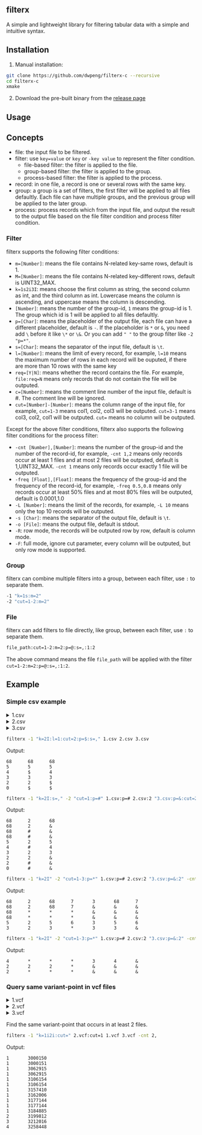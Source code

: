 ## filterx

A simple and lightweight library for filtering tabular data with a simple and intuitive syntax.

## Installation

1. Manual installation:

```bash
git clone https://github.com/dwpeng/filterx-c --recursive
cd filterx-c
xmake
```

2. Download the pre-built binary from the [release page](https://github.com/dwpeng/filterx-c/releases)

## Usage

## Concepts

- file: the input file to be filtered.
- filter: use `key=value` or `key` or `-key value` to represent the filter condition.
  - file-based filter: the filter is applied to the file.
  - group-based filter: the filter is applied to the group.
  - process-based filter: the filter is applied to the process.
- record: in one file, a record is one or several rows with the same key.
- group: a group is a set of filters, the first filter will be applied to all files defaultly. Each file can have multiple groups, and the previous group will be applied to the later group.
- process: process records which from the input file, and output the result to the output file based on the file filter condition and process filter condition.

### Filter

filterx supports the following filter conditions:

- `m=[Number]`: means the file contains N-related key-same rows, default is 1.
- `M=[Number]`: means the file contains N-related key-different rows, default is UINT32_MAX.
- `k=1s2i3I`: means choose the first column as string, the second column as int, and the third column as int. Lowercase means the column is ascending, and uppercase means the column is descending.
- `[Number]`: means the number of the group-id, `1` means the group-id is 1. The group which id is 1 will be applied to all files defaultly.
- `p=[Char]`: means the placeholder of the output file, each file can have a different placeholder, default is `-`. If the placeholder is `*` or `&`, you need add `\` before it like `\*` or `\&`. Or you can add `" "` to the group filter like `-2 "p=*"`.
- `s=[Char]`: means the separator of the input file, default is `\t`.
- `l=[Number]`: means the limit of every record, for example, `l=10` means the maximum number of rows in each record will be ouputed, if there are more than 10 rows with the same key
- `req=[Y|N]`: means whether the record contains the file. For example, `file:req=N` means only records that do not contain the file will be outputed.
- `c=[Number]`: means the comment line number of the input file, default is #. The comment line will be ignored.
- `cut=[Number]-[Number]`: means the column range of the input file, for example, `cut=1-3` means col1, col2, col3 will be outputed. `cut=3-1` means col3, col2, col1 will be outputed. `cut=` means no column will be outputed.

Except for the above filter conditions, filterx also supports the following filter conditions for the process filter:

- `-cnt [Number],[Number]`: means the number of the group-id and the number of the record-id, for example, `-cnt 1,2` means only records occur at least 1 files and at most 2 files will be outputed, default is 1,UINT32_MAX. `-cnt 1` means only records occur exactly 1 file will be outputed.
- `-freq [Float],[Float]`: means the frequency of the group-id and the frequency of the record-id, for example, `-freq 0.5,0.8` means only records occur at least 50% files and at most 80% files will be outputed, default is 0.0001,1.0
- `-L [Number]`: means the limit of the records, for example, `-L 10` means only the top 10 records will be outputed.
- `-s [Char]`: means the separator of the output file, default is `\t`.
- `-o [File]`: means the output file, default is stdout.
- `-R`: row mode, the records will be outputed row by row, default is column mode.
- `-F`: full mode, ignore cut parameter, every column will be outputed, but only row mode is supported.

### Group

filterx can combine multiple filters into a group, between each filter, use `:` to separate them.

```bash
-1 "k=1s:m=2"
-2 "cut=1-2:m=2"
```

### File

filterx can add filters to file directly, like group, between each filter, use `:` to separate them.

```bash
file_path:cut=1-2:m=2:p=@:s=,:1:2
```

The above command means the file `file_path` will be applied with the filter `cut=1-2:m=2:p=@:s=,:1:2`.

## Example

### Simple csv example

<details>
<summary>1.csv</summary>

```csv
1,,3,4
1,68,7,8
1,68,7,8
1,68,7,8
1,68,7,8
1,5,6,7
1,4
1,3
1,2,
1,2
1,0
```

</details>

<details>
<summary>2.csv</summary>
```csv
2,,3,4
2,68,7,8
2,68,7,8
2,5,6,7
2,3
2,2,
2,
```
</details>

<details>
<summary>3.csv</summary>

```csv
3,,3,4
3,68,7,8
3,5,6,7
3,4
3,3
3,
```

</details>

```bash
filterx -1 "k=2I:l=1:cut=2:p=$:s=," 1.csv 2.csv 3.csv
```

Output:

```csv
68      68      68
5       5       5
4       $       4
3       3       3
2       2       $
0       $       $
```

```bash
filterx -1 "k=2I:s=," -2 "cut=1:p=#" 1.csv:p=# 2.csv:2 "3.csv:p=&:cut=2"
```

Output:

```csv
68      2       68
68      2       &
68      #       &
68      #       &
5       2       5
4       #       4
3       2       3
2       2       &
2       #       &
0       #       &
```

```bash
filterx -1 "k=2I" -2 "cut=1-3:p=*" 1.csv:p=# 2.csv:2 "3.csv:p=&:2" -cnt 3
```

Output:

```csv
68      2       68      7       3       68      7
68      2       68      7       &       &       &
68      *       *       *       &       &       &
68      *       *       *       &       &       &
5       2       5       6       3       5       6
3       2       3       *       3       3       &
```

```bash
filterx -1 "k=2I" -2 "cut=1-3:p=*" 1.csv:p=# 2.csv:2 "3.csv:p=&:2" -cnt 2
```

Output:

```csv
4       *       *       *       3       4       &
2       2       2       *       &       &       &
2       *       *       *       &       &       &
```

### Query same variant-point in vcf files

<details>
<summary>1.vcf</summary>

```vcf
##fileformat=VCFv4.1
##INFO=<ID=TEST,Number=1,Type=Integer,Description="Testing Tag">
##FORMAT=<ID=TT,Number=A,Type=Integer,Description="Testing Tag, with commas and \"escapes\" and escaped escapes combined with \\\"quotes\\\\\"">
##INFO=<ID=DP4,Number=4,Type=Integer,Description="# high-quality ref-forward bases, ref-reverse, alt-forward and alt-reverse bases">
##FORMAT=<ID=GT,Number=1,Type=String,Description="Genotype">
##FORMAT=<ID=GQ,Number=1,Type=Integer,Description="Genotype Quality">
##FORMAT=<ID=DP,Number=1,Type=Integer,Description="Read Depth">
##FORMAT=<ID=GL,Number=G,Type=Float,Description="Genotype Likelihood">
##FILTER=<ID=q10,Description="Quality below 10">
##FILTER=<ID=test,Description="Testing filter">
##contig=<ID=1,assembly=b37,length=249250621>
##contig=<ID=2,assembly=b37,length=249250621>
##contig=<ID=3,assembly=b37,length=198022430>
##contig=<ID=4,assembly=b37,length=191154276>
##test=<ID=4,IE=5>
##reference=file:///lustre/scratch105/projects/g1k/ref/main_project/human_g1k_v37.fasta
##readme=AAAAAA
##readme=BBBBBB
##INFO=<ID=AC,Number=A,Type=Integer,Description="Allele count in genotypes">
##INFO=<ID=AN,Number=1,Type=Integer,Description="Total number of alleles in called genotypes">
##INFO=<ID=INDEL,Number=0,Type=Flag,Description="Indicates that the variant is an INDEL.">
##INFO=<ID=STR,Number=1,Type=String,Description="Test string type">
#CHROM	POS	ID	REF	ALT	QUAL	FILTER	INFO	FORMAT	A	B
1	3000150	id1	C	T	99	PASS	STR=id1;AN=4;AC=0	GT:GQ	0|0:999	0|0:999
1	3062915	idSNP	G	T,C	99	PASS	STR=testSNP;TEST=5;DP4=1,2,3,4;AN=3;AC=0,0	GT:TT:GQ:DP:GL	0|0:9,9:999:99:-99,-9,-99,-99,-9,-99	0:9,9:999:99:-99,-9,-99
1	3106154	id5	C	CT	99	PASS	STR=id5;AN=4;AC=0	GT:GQ:DP	0|0:999:99	0|0:999:99
1	3157410	id6	GA	GC,G	99	PASS	STR=id6;AN=4;AC=0,0	GT:GQ:DP	0|0:99:99	0|0:99:99
1	3162006	id7	GAA	GG	99	PASS	STR=id7;AN=4;AC=0	GT:GQ:DP	0|0:999:99	0|0:999:99
1	3177144	id9	G	.	99	PASS	STR=id9;AN=4;AC=0	GT:GQ:DP	0|0:999:99	0|0:999:99
1	3184885	id10	TAAAA	TA,T	99	PASS	STR=id10;AN=4;AC=0,0	GT:GQ:DP	0|0:99:99	0|0:99:99
2	3199812	id11	G	GTT,GT	99	PASS	STR=id11;AN=4;AC=0,0	GT:GQ:DP	0|0:999:99	0|0:999:99
3	3212016	id12	CTT	C,CT	99	PASS	STR=id12;AN=4;AC=0,0	GT:GQ:DP	0|0:99:99	0|0:99:99
4	3258448	id13	TACACACAC	T	99	PASS	STR=id13;AN=4;AC=0	GT:GQ:DP	0|0:999:99	0|0:999:99
```

</details>

<details>
<summary>2.vcf</summary>

```vcf
##fileformat=VCFv4.1
##INFO=<ID=TEST,Number=1,Type=Integer,Description="Testing Tag">
##FORMAT=<ID=TT,Number=A,Type=Integer,Description="Testing Tag, with commas and \"escapes\" and escaped escapes combined with \\\"quotes\\\\\"">
##INFO=<ID=DP4,Number=4,Type=Integer,Description="# high-quality ref-forward bases, ref-reverse, alt-forward and alt-reverse bases">
##FORMAT=<ID=GT,Number=1,Type=String,Description="Genotype">
##FORMAT=<ID=GQ,Number=1,Type=Integer,Description="Genotype Quality">
##FORMAT=<ID=DP,Number=1,Type=Integer,Description="Read Depth">
##FORMAT=<ID=GL,Number=G,Type=Float,Description="Genotype Likelihood">
##FILTER=<ID=q10,Description="Quality below 10">
##FILTER=<ID=test,Description="Testing filter">
##contig=<ID=1,assembly=b37,length=249250621>
##contig=<ID=2,assembly=b37,length=249250621>
##contig=<ID=3,assembly=b37,length=198022430>
##contig=<ID=4,assembly=b37,length=191154276>
##test=<ID=4,IE=5>
##reference=file:///lustre/scratch105/projects/g1k/ref/main_project/human_g1k_v37.fasta
##readme=AAAAAA
##readme=BBBBBB
##INFO=<ID=AC,Number=A,Type=Integer,Description="Allele count in genotypes">
##INFO=<ID=AN,Number=1,Type=Integer,Description="Total number of alleles in called genotypes">
##INFO=<ID=INDEL,Number=0,Type=Flag,Description="Indicates that the variant is an INDEL.">
##INFO=<ID=STR,Number=1,Type=String,Description="Test string type">
#CHROM	POS	ID	REF	ALT	QUAL	FILTER	INFO	FORMAT	A	B
1	3000150	id1	C	T	99	PASS	STR=id1;AN=4;AC=0	GT:GQ	0|0:999	0|0:999
1	3000151	id2	C	T	99	PASS	STR=id2;AN=4;AC=0	GT:DP:GQ	0|0:99:999	0|0:99:999
1	3062915	idIndel	GTTT	G	99	PASS	DP4=1,2,3,4;AN=4;AC=0;INDEL;STR=testIndel	GT:GQ:DP:GL	0|0:999:99:-99,-9,-99	0|0:999:99:-99,-9,-99
1	3062915	idSNP	G	T,C	99	PASS	STR=testSNP;TEST=5;DP4=1,2,3,4;AN=3;AC=0,0	GT:TT:GQ:DP:GL	0|0:9,9:999:99:-99,-9,-99,-99,-9,-99	0:9,9:999:99:-99,-9,-99
1	3106154	id4	CAAA	C	99	PASS	STR=id4;AN=4;AC=0	GT:GQ:DP	0|0:999:99	0|0:999:99
1	3106154	id5	C	CT	99	PASS	STR=id5;AN=4;AC=0	GT:GQ:DP	0|0:999:99	0|0:999:99
1	3157410	id6	GA	GC,G	99	PASS	STR=id6;AN=4;AC=0,0	GT:GQ:DP	0|0:99:99	0|0:99:99
1	3162006	id7	GAA	GG	99	PASS	STR=id7;AN=4;AC=0	GT:GQ:DP	0|0:999:99	0|0:999:99
1	3177144	id8	G	T	99	PASS	STR=id8;AN=4;AC=0	GT:GQ:DP	0|0:999:99	0|0:999:99
1	3177144	id9	G	.	99	PASS	STR=id9;AN=4;AC=0	GT:GQ:DP	0|0:999:99	0|0:999:99
1	3184885	id10	TAAAA	TA,T	99	PASS	STR=id10;AN=4;AC=0,0	GT:GQ:DP	0|0:99:99	0|0:99:99
2	3199812	id11	G	GTT,GT	99	PASS	STR=id11;AN=4;AC=0,0	GT:GQ:DP	0|0:999:99	0|0:999:99
3	3212016	id12	CTT	C,CT	99	PASS	STR=id12;AN=4;AC=0,0	GT:GQ:DP	0|0:99:99	0|0:99:99
4	3258448	id13	TACACACAC	T	99	PASS	STR=id13;AN=4;AC=0	GT:GQ:DP	0|0:999:99	0|0:999:99
```

</details>

<details>
<summary>3.vcf</summary>

```vcf
##fileformat=VCFv4.1
##INFO=<ID=TEST,Number=1,Type=Integer,Description="Testing Tag">
##FORMAT=<ID=TT,Number=A,Type=Integer,Description="Testing Tag, with commas and \"escapes\" and escaped escapes combined with \\\"quotes\\\\\"">
##INFO=<ID=DP4,Number=4,Type=Integer,Description="# high-quality ref-forward bases, ref-reverse, alt-forward and alt-reverse bases">
##FORMAT=<ID=GT,Number=1,Type=String,Description="Genotype">
##FORMAT=<ID=GQ,Number=1,Type=Integer,Description="Genotype Quality">
##FORMAT=<ID=DP,Number=1,Type=Integer,Description="Read Depth">
##FORMAT=<ID=GL,Number=G,Type=Float,Description="Genotype Likelihood">
##FILTER=<ID=q10,Description="Quality below 10">
##FILTER=<ID=test,Description="Testing filter">
##contig=<ID=1,assembly=b37,length=249250621>
##contig=<ID=2,assembly=b37,length=249250621>
##contig=<ID=3,assembly=b37,length=198022430>
##contig=<ID=4,assembly=b37,length=191154276>
##test=<ID=4,IE=5>
##reference=file:///lustre/scratch105/projects/g1k/ref/main_project/human_g1k_v37.fasta
##readme=AAAAAA
##readme=BBBBBB
##INFO=<ID=AC,Number=A,Type=Integer,Description="Allele count in genotypes">
##INFO=<ID=AN,Number=1,Type=Integer,Description="Total number of alleles in called genotypes">
##INFO=<ID=INDEL,Number=0,Type=Flag,Description="Indicates that the variant is an INDEL.">
##INFO=<ID=STR,Number=1,Type=String,Description="Test string type">
#CHROM	POS	ID	REF	ALT	QUAL	FILTER	INFO	FORMAT	A	B
1	3000150	id1	C	T	99	PASS	STR=id1;AN=4;AC=0	GT:GQ	0|0:999	0|0:999
1	3000151	id2	C	T	99	PASS	STR=id2;AN=4;AC=0	GT:DP:GQ	0|0:99:999	0|0:99:999
1	3062915	idIndel	GTTT	G	99	PASS	DP4=1,2,3,4;AN=4;AC=0;INDEL;STR=testIndel	GT:GQ:DP:GL	0|0:999:99:-99,-9,-99	0|0:999:99:-99,-9,-99
1	3062915	idSNP	G	T,C	99	PASS	STR=testSNP;TEST=5;DP4=1,2,3,4;AN=3;AC=0,0	GT:TT:GQ:DP:GL	0|0:9,9:999:99:-99,-9,-99,-99,-9,-99	0:9,9:999:99:-99,-9,-99
1	3106154	id4	CAAA	C	99	PASS	STR=id4;AN=4;AC=0	GT:GQ:DP	0|0:999:99	0|0:999:99
1	3106154	id5	C	CT	99	PASS	STR=id5;AN=4;AC=0	GT:GQ:DP	0|0:999:99	0|0:999:99
1	3157410	id6	GA	GC,G	99	PASS	STR=id6;AN=4;AC=0,0	GT:GQ:DP	0|0:99:99	0|0:99:99
1	3162006	id7	GAA	GG	99	PASS	STR=id7;AN=4;AC=0	GT:GQ:DP	0|0:999:99	0|0:999:99
1	3177144	id8	G	T	99	PASS	STR=id8;AN=4;AC=0	GT:GQ:DP	0|0:999:99	0|0:999:99
1	3177144	id9	G	.	99	PASS	STR=id9;AN=4;AC=0	GT:GQ:DP	0|0:999:99	0|0:999:99
1	3184885	id10	TAAAA	TA,T	99	PASS	STR=id10;AN=4;AC=0,0	GT:GQ:DP	0|0:99:99	0|0:99:99
2	3199812	id11	G	GTT,GT	99	PASS	STR=id11;AN=4;AC=0,0	GT:GQ:DP	0|0:999:99	0|0:999:99
3	3212016	id12	CTT	C,CT	99	PASS	STR=id12;AN=4;AC=0,0	GT:GQ:DP	0|0:99:99	0|0:99:99
4	3258448	id13	TACACACAC	T	99	PASS	STR=id13;AN=4;AC=0	GT:GQ:DP	0|0:999:99	0|0:999:99
```

</details>

Find the same variant-point that occurs in at least 2 files.

```bash
filterx -1 "k=1i2i:cut=" 2.vcf:cut=1 1.vcf 3.vcf -cnt 2,
```

Output:

```vcf
1       3000150
1       3000151
1       3062915
1       3062915
1       3106154
1       3106154
1       3157410
1       3162006
1       3177144
1       3177144
1       3184885
2       3199812
3       3212016
4       3258448
```

